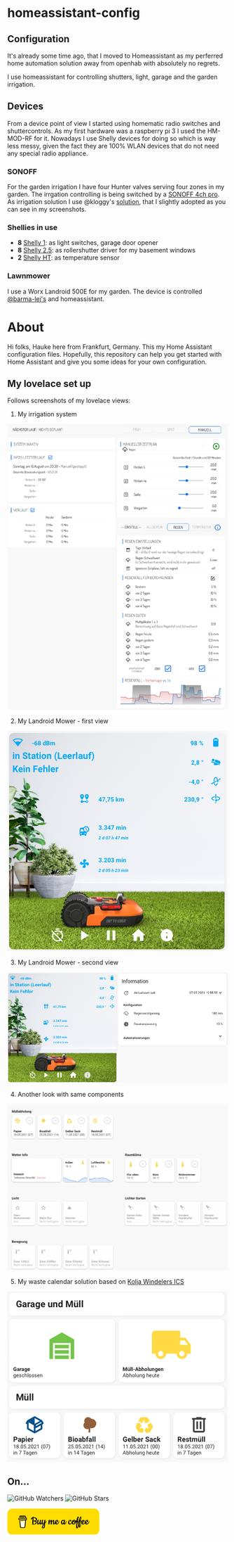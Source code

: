 # homeassistant-config

## Configuration 
It's already some time ago, that I moved to Homeassistant as my perferred home automation solution away from openhab with absolutely no regrets.

I use homeassistant for controlling shutters, light, garage and the garden irrigation.

## Devices
From a device point of view I started using homematic radio switches and shuttercontrols. As my first hardware was a raspberry pi 3 I used the HM-MOD-RF for it.
Nowadays I use Shelly devices for doing so which is way less messy, given the fact they are 100% WLAN devices that do not need any special radio appliance.

### SONOFF
For the garden irrigation I have four Hunter valves serving four zones in my garden. The irrgation controlling is being switched by a [SONOFF 4ch pro](https://sonoff.tech/product/diy-smart-switch/4chr3-4chpror3/). As irrigation solution I use @kloggy's  [solution](https://github.com/kloggy/HA-Irrigation-Version2), that I slightly adopted as you can see in my screenshots.

### Shellies in use
- **8** [Shelly 1](https://shelly.cloud/products/shelly-1-smart-home-automation-relay/): as light switches, garage door opener
- **8** [Shelly 2.5](https://shelly.cloud/products/shelly-25-smart-home-automation-relay/): as rollershutter driver for my basement windows
- **2** [Shelly HT](https://shelly.cloud/products/shelly-humidity-temperature-smart-home-automation-sensor/): as temperature sensor


### Lawnmower
I use a Worx Landroid 500E for my garden. The device is controlled [@barma-lej's](https://github.com/Barma-lej/halandroid
) and homeassistant.



# About
Hi folks, Hauke here from Frankfurt, Germany. This my Home Assistant configuration files. 
Hopefully, this repository can help you get started with Home Assistant and give you some ideas for your own configuration.


## My lovelace set up
Follows screenshots of my lovelace views:
1. My irrigation system

![Irrigation system][irrigation-shield]

2. My Landroid Mower - first view

![Mower basic][mower_1-shield]

3. My Landroid Mower - second view

![Mower extended][mower_2-shield]

4. Another look with same components

![Other look][samestuff-shield]

5. My waste calendar solution based on [Kolja Windelers ICS](https://github.com/KoljaWindeler/ics)

![Wastecal][waste-shield]


## On...
![GitHub Watchers][watchers]
![GitHub Stars][stars]

[![Buy me a coffee][buymeacoffee-shield]][buymeacoffee]

[watchers]: https://img.shields.io/github/watchers/haukemarkus/my_homeassistant?style=social
[stars]: https://img.shields.io/github/stars/haukemarkus/my_homeassistant?style=social
[buymeacoffee]: https://www.buymeacoffee.com/deichgraf
[buymeacoffee-shield]: /image/bmc.png

[mower_1-shield]: /image/mower.png
[mower_2-shield]: /image/mower2.png
[samestuff-shield]: /image/samestuffotherlook.png
[waste-shield]: /image/waste.png
[irrigation-shield]: /image/irrigation.png
